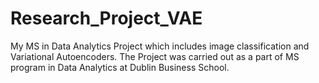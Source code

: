 # Research_Project_VAE
My MS in Data Analytics Project which includes image classification and Variational Autoencoders. The Project was carried out as a part of MS program in Data Analytics at Dublin Business School. 
